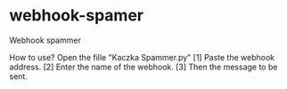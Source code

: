 # webhook-spamer
Webhook spammer

How to use?
Open the fille "Kaczka Spammer.py"
[1] Paste the webhook address.
[2] Enter the name of the webhook.
[3] Then the message to be sent.
